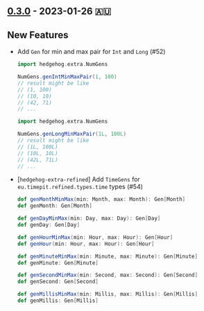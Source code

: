 ## [0.3.0](https://github.com/Kevin-Lee/scala-hedgehog-extra/issues?utf8=%E2%9C%93&q=is%3Aissue+is%3Aclosed+-label%3Ainvalid+milestone%3Am3) - 2023-01-26 🇦🇺

## New Features
* Add `Gen` for min and max pair for `Int` and `Long` (#52)
  ```scala
  import hedgehog.extra.NumGens
  
  NumGens.genIntMinMaxPair(1, 100)
  // result might be like
  // (1, 100)
  // (10, 10)
  // (42, 71)
  // ...
  ```
  ```scala
  import hedgehog.extra.NumGens
  
  NumGens.genLongMinMaxPair(1L, 100L)
  // result might be like
  // (1L, 100L)
  // (10L, 10L)
  // (42L, 71L)
  // ...
  ```
* [`hedgehog-extra-refined`] Add `TimeGens` for `eu.timepit.refined.types.time` types (#54)
  ```scala
  def genMonthMinMax(min: Month, max: Month): Gen[Month]
  def genMonth: Gen[Month]
  
  def genDayMinMax(min: Day, max: Day): Gen[Day]
  def genDay: Gen[Day]
  
  def genHourMinMax(min: Hour, max: Hour): Gen[Hour]
  def genHour(min: Hour, max: Hour): Gen[Hour]
  
  def genMinuteMinMax(min: Minute, max: Minute): Gen[Minute]
  def genMinute: Gen[Minute]
  
  def genSecondMinMax(min: Second, max: Second): Gen[Second]
  def genSecond: Gen[Second]
  
  def genMillisMinMax(min: Millis, max: Millis): Gen[Millis]
  def genMillis: Gen[Millis]
  ```
